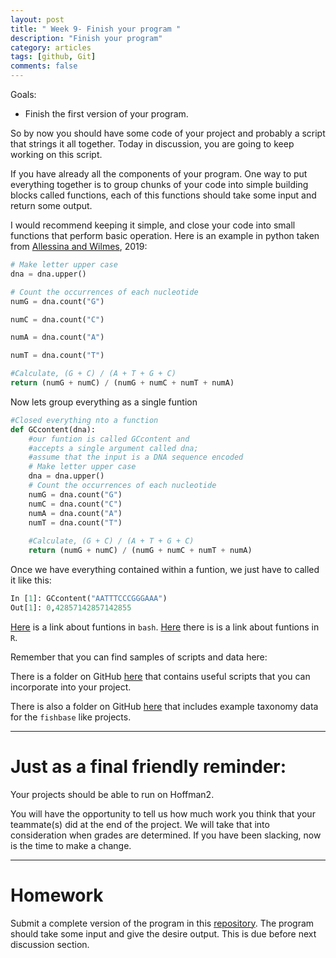 ```yaml
---
layout: post
title: " Week 9- Finish your program "
description: "Finish your program"
category: articles
tags: [github, Git]
comments: false
---
```


Goals:
- Finish the first version of your program.  

So by now you should have some code of your project and probably a script that strings it all together. 
Today in discussion, you are going to keep working on this script. 

If you have already all the components of your program. One way to put everything together is  to group chunks of your code into simple building blocks called functions, each of this functions should take some input and return some output.  

I would recommend keeping it simple, and close your code into small functions that perform basic operation. 
Here is an example in python taken from [Allessina and Wilmes](http://computingskillsforbiologists.com/wp-content/uploads/2019/01/All_code_boxes.pdf), 2019:    
```python
# Make letter upper case
dna = dna.upper() 

# Count the occurrences of each nucleotide
numG = dna.count("G")

numC = dna.count("C")

numA = dna.count("A")

numT = dna.count("T")

#Calculate, (G + C) / (A + T + G + C)
return (numG + numC) / (numG + numC + numT + numA)
```

Now lets group everything as a single funtion  

```python
#Closed everything nto a function
def GCcontent(dna):
	#our funtion is called GCcontent and
	#accepts a single argument called dna;
	#assume that the input is a DNA sequence encoded
	# Make letter upper case
	dna = dna.upper() 
	# Count the occurrences of each nucleotide
	numG = dna.count("G")
	numC = dna.count("C")
	numA = dna.count("A")
	numT = dna.count("T")
	
	#Calculate, (G + C) / (A + T + G + C)
	return (numG + numC) / (numG + numC + numT + numA)
```

Once we have everything contained within a funtion, we just have to called it like this:  

```python
In [1]: GCcontent("AATTTCCCGGGAAA")
Out[1]: 0,42857142857142855
``` 
[Here](https://linuxize.com/post/bash-functions/) is a link about funtions in `bash`. 
[Here](https://dechavezv.github.io/eeb_C177_2019//lecture_pdfs/Week8_Monday.html) there is
is a link about funtions in `R`.

Remember that you can find samples of scripts and data here:     

There is a folder on GitHub [here](https://github.com/pceeb/UCLA_Spring_2019/tree/master/Term_project/Example_scripts) that contains useful scripts that you can incorporate into your project.  

There is also a folder on GitHub [here](https://github.com/pceeb/UCLA_Spring_2019/tree/master/Term_project/Example_data) that includes example taxonomy data for the `fishbase` like projects.  

---

# Just as a final friendly reminder:    

Your projects should be able to run on Hoffman2.

You will have the opportunity to tell us how much work you think that your teammate(s) did at the end of the project.  We will take that into consideration when grades are determined.  If you have been slacking, now is the time to make a change.

---

# Homework

Submit a complete version of the program in this [repository](https://classroom.github.com/a/5fMKlAPe). 
The program should take some input and give the desire output. This is due before next discussion section.  
